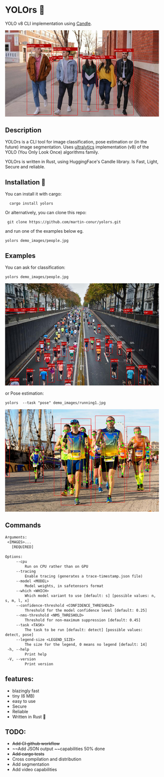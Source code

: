 # YOLOrs 🚧
YOLO v8 CLI implementation using [Candle](https://github.com/huggingface/candle/tree/main).

!["people classified by yolors](https://github.com/martin-conur/yolors/blob/main/demo_images/people.classification.jpg)

## Description
YOLOrs is a CLI tool for image classification, pose estimation or (in the future) image segmentation. Uses [ultralytics](https://yolov8.com) implementation (v8) of the YOLO (You Only Look Once) algorithms family. 

YOLOrs is written in Rust, using HuggingFace's Candle library. Is Fast, Light, Secure and reliable.


## Installation 🚧
You can install it with cargo:
```console
  cargo install yolors
```

Or alternatively, you can clone this repo:
```console
 git clone https://github.com/martin-conur/yolors.git
```

and run one of the examples below eg. 
 ```console
yolors demo_images/people.jpg 
```

## Examples
You can ask for classification: 

``` console
yolors demo_images/people.jpg    
```
!["result classification"](https://github.com/martin-conur/yolors/blob/main/demo_images/running2.pp.jpg)


or Pose estimation:

 ```console
 yolors  --task "pose" demo_images/running1.jpg
 ```
 
 !["result pose"](https://github.com/martin-conur/yolors/blob/main/demo_images/running1.pose.jpg)

 ## Commands
 ```console
 Arguments:
  <IMAGES>... 
    [REQUIRED]

Options:
      --cpu
          Run on CPU rather than on GPU
      --tracing
          Enable tracing (generates a trace-timestamp.json file)
      --model <MODEL>
          Model weights, in safetensors format
      --which <WHICH>
          Which model variant to use [default: s] [possible values: n, s, m, l, x]
      --confidence-threshold <CONFIDENCE_THRESHOLD>
          Threshold for the model confidence level [default: 0.25]
      --nms-threshold <NMS_THRESHOLD>
          Threshold for non-maximum suppression [default: 0.45]
      --task <TASK>
          The task to be run [default: detect] [possible values: detect, pose]
      --legend-size <LEGEND_SIZE>
          The size for the legend, 0 means no legend [default: 14]
  -h, --help
          Print help
  -V, --version
          Print version
 ```

## features:
  * blazingly fast
  * tiny (6 MB)
  * easy to use
  * Secure
  * Reliable
  * Written in Rust 🤘

## TODO:
 * ~~Add CI github workflow~~
 * ~~Add JSON output ~~capabilities 50% done
 * ~~Add cargo tests~~
 * Cross compilation and distribution
 * Add segmentation
 * Add video capabilities
